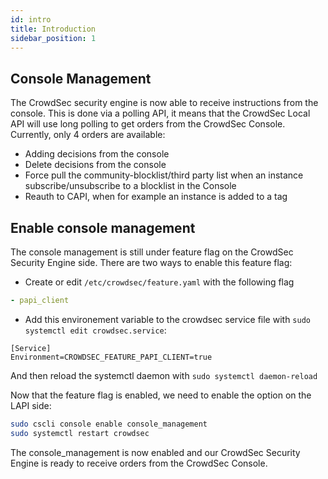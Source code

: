 ```yaml
---
id: intro
title: Introduction
sidebar_position: 1
---
```


## Console Management

The CrowdSec security engine is now able to receive instructions from the console.
This is done via a polling API, it means that the CrowdSec Local API will use long polling to get orders from the CrowdSec Console.
Currently, only 4 orders are available:
 - Adding decisions from the console
 - Delete decisions from the console
 - Force pull the community-blocklist/third party list when an instance subscribe/unsubscribe to a blocklist in the Console
 - Reauth to CAPI, when for example an instance is added to a tag


## Enable console management

The console management is still under feature flag on the CrowdSec Security Engine side. 
There are two ways to enable this feature flag:
 - Create or edit `/etc/crowdsec/feature.yaml` with the following flag

```yaml
- papi_client
```
 - Add this environement variable to the crowdsec service file with `sudo systemctl edit crowdsec.service`:
```
[Service]
Environment=CROWDSEC_FEATURE_PAPI_CLIENT=true
```

And then reload the systemctl daemon with `sudo systemctl daemon-reload`

Now that the feature flag is enabled, we need to enable the option on the LAPI side:
```bash
sudo cscli console enable console_management
sudo systemctl restart crowdsec
```

The console_management is now enabled and our CrowdSec Security Engine is ready to receive orders from the CrowdSec Console.
